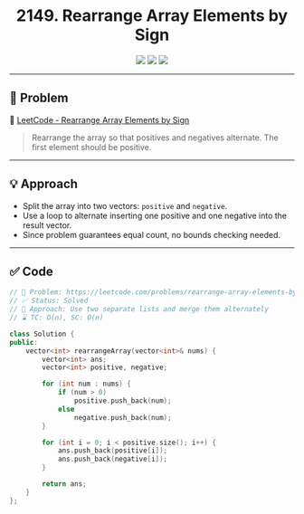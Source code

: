 <h1 align="center">2149. Rearrange Array Elements by Sign</h1>

<p align="center">
  <img src="https://img.shields.io/badge/Difficulty-Medium-yellow?style=for-the-badge" />
  <img src="https://img.shields.io/badge/Status-Solved-success?style=for-the-badge" />
  <img src="https://img.shields.io/badge/Language-C++-blue?style=for-the-badge" />
</p>

---

## 📘 Problem

🔗 [LeetCode - Rearrange Array Elements by Sign](https://leetcode.com/problems/rearrange-array-elements-by-sign/)  
> Rearrange the array so that positives and negatives alternate. The first element should be positive.

---
 
## 💡 Approach

- Split the array into two vectors: `positive` and `negative`.
- Use a loop to alternate inserting one positive and one negative into the result vector.
- Since problem guarantees equal count, no bounds checking needed.

---

## ✅ Code

```cpp
// 📌 Problem: https://leetcode.com/problems/rearrange-array-elements-by-sign/
// ✅ Status: Solved
// 🧠 Approach: Use two separate lists and merge them alternately
// ⌛ TC: O(n), SC: O(n)

class Solution {
public:
    vector<int> rearrangeArray(vector<int>& nums) {
        vector<int> ans;
        vector<int> positive, negative;

        for (int num : nums) {
            if (num > 0)
                positive.push_back(num);
            else
                negative.push_back(num);
        }

        for (int i = 0; i < positive.size(); i++) {
            ans.push_back(positive[i]);
            ans.push_back(negative[i]);
        }

        return ans;
    }
};